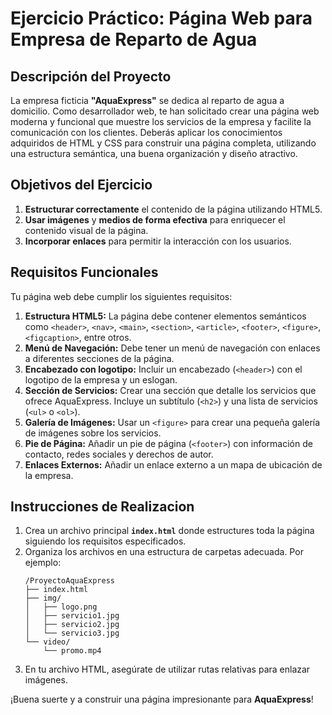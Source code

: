 
# **Ejercicio Práctico: Página Web para Empresa de Reparto de Agua**

## **Descripción del Proyecto**

La empresa ficticia **"AquaExpress"** se dedica al reparto de agua a domicilio. Como desarrollador web, te han solicitado crear una página web moderna y funcional que muestre los servicios de la empresa y facilite la comunicación con los clientes. Deberás aplicar los conocimientos adquiridos de HTML y CSS para construir una página completa, utilizando una estructura semántica, una buena organización y diseño atractivo.

## **Objetivos del Ejercicio**

1. **Estructurar correctamente** el contenido de la página utilizando HTML5.
2. **Usar imágenes** y **medios de forma efectiva** para enriquecer el contenido visual de la página.
3. **Incorporar enlaces** para permitir la interacción con los usuarios.

## **Requisitos Funcionales**

Tu página web debe cumplir los siguientes requisitos:

1. **Estructura HTML5:** La página debe contener elementos semánticos como `<header>`, `<nav>`, `<main>`, `<section>`, `<article>`, `<footer>`, `<figure>`, `<figcaption>`, entre otros.
2. **Menú de Navegación:** Debe tener un menú de navegación con enlaces a diferentes secciones de la página.
3. **Encabezado con logotipo:** Incluir un encabezado (`<header>`) con el logotipo de la empresa y un eslogan.
4. **Sección de Servicios:** Crear una sección que detalle los servicios que ofrece AquaExpress. Incluye un subtítulo (`<h2>`) y una lista de servicios (`<ul>` o `<ol>`).
5. **Galería de Imágenes:** Usar un `<figure>` para crear una pequeña galería de imágenes sobre los servicios.
6. **Pie de Página:** Añadir un pie de página (`<footer>`) con información de contacto, redes sociales y derechos de autor.
7. **Enlaces Externos:** Añadir un enlace externo a un mapa de ubicación de la empresa.

## **Instrucciones de Realizacion**

1. Crea un archivo principal **`index.html`** donde estructures toda la página siguiendo los requisitos especificados.
2. Organiza los archivos en una estructura de carpetas adecuada. Por ejemplo:
   ```
   /ProyectoAquaExpress
   ├── index.html
   ├── img/
   │   ├── logo.png
   │   ├── servicio1.jpg
   │   ├── servicio2.jpg
   │   └── servicio3.jpg
   └── video/
       └── promo.mp4
   ```
3. En tu archivo HTML, asegúrate de utilizar rutas relativas para enlazar imágenes.

¡Buena suerte y a construir una página impresionante para **AquaExpress**!
